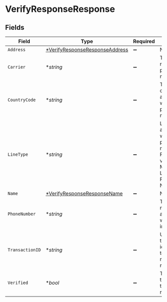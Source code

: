 # VerifyResponseResponse


## Fields

| Field                                                                                                       | Type                                                                                                        | Required                                                                                                    | Description                                                                                                 | Example                                                                                                     |
| ----------------------------------------------------------------------------------------------------------- | ----------------------------------------------------------------------------------------------------------- | ----------------------------------------------------------------------------------------------------------- | ----------------------------------------------------------------------------------------------------------- | ----------------------------------------------------------------------------------------------------------- |
| `Address`                                                                                                   | [*VerifyResponseResponseAddress](../../models/shared/verifyresponseresponseaddress.md)                      | :heavy_minus_sign:                                                                                          | N/A                                                                                                         |                                                                                                             |
| `Carrier`                                                                                                   | **string*                                                                                                   | :heavy_minus_sign:                                                                                          | The carrier related to the phone number.                                                                    | Verizon                                                                                                     |
| `CountryCode`                                                                                               | **string*                                                                                                   | :heavy_minus_sign:                                                                                          | The country code associated with the phone number.                                                          | US                                                                                                          |
| `LineType`                                                                                                  | **string*                                                                                                   | :heavy_minus_sign:                                                                                          | Line type associated with the phone number. Possible values are: Mobile, Landline, FixedVoIP, NonFixedVoIP. | Mobile                                                                                                      |
| `Name`                                                                                                      | [*VerifyResponseResponseName](../../models/shared/verifyresponseresponsename.md)                            | :heavy_minus_sign:                                                                                          | N/A                                                                                                         |                                                                                                             |
| `PhoneNumber`                                                                                               | **string*                                                                                                   | :heavy_minus_sign:                                                                                          | The phone number(s) associated with the individual.                                                         | 16464778753                                                                                                 |
| `TransactionID`                                                                                             | **string*                                                                                                   | :heavy_minus_sign:                                                                                          | Unique transaction identifier used to identify the results of the request.                                  | 163657716                                                                                                   |
| `Verified`                                                                                                  | **bool*                                                                                                     | :heavy_minus_sign:                                                                                          | The results of the transaction request.                                                                     | true                                                                                                        |